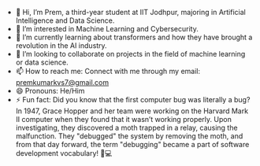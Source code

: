 - 👋 Hi, I’m Prem, a third-year student at IIT Jodhpur, majoring in Artificial Intelligence and Data Science.
- 👀 I’m interested in Machine Learning and Cybersecurity. 
- 🌱 I’m currently learning about transformers and how they have brought a revolution in the AI industry.
- 💞️ I’m looking to collaborate on projects in the field of machine learning or data science.
- 📫 How to reach me: Connect with me through my email: premkumarkvs7@gmail.com
- 😄 Pronouns: He/Him
- ⚡ Fun fact: Did you know that the first computer bug was literally a bug? In 1947, Grace Hopper and her team were working on the Harvard Mark II computer when they found that it wasn’t working properly. Upon investigating, they discovered a moth trapped in a relay, causing the malfunction. They "debugged" the system by removing the moth, and from that day forward, the term "debugging" became a part of software development vocabulary! 🦋💻

<!---
premkumaranubhav123/premkumaranubhav123 is a ✨ special ✨ repository because its `README.md` (this file) appears on your GitHub profile.
You can click the Preview link to take a look at your changes.
--->
